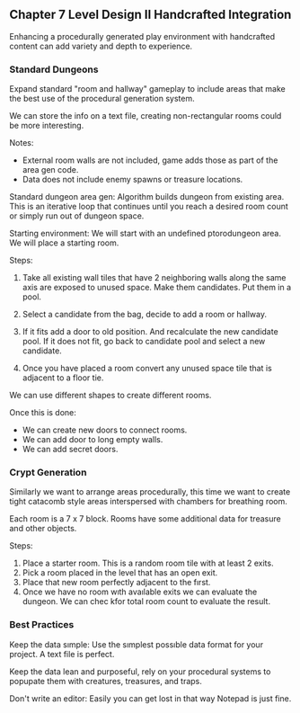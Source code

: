 ## Chapter 7 Level Design II Handcrafted Integration

Enhancing a procedurally generated play environment with handcrafted content can add variety and depth to experience.

### Standard Dungeons

Expand standard "room and hallway" gameplay to include areas that make the best use of the procedural generation system.

We can store the info on a text file, creating non-rectangular rooms could be more interesting.

Notes:

- External room walls are not included, game adds those as part of the area gen code.
- Data does not include enemy spawns or treasure locations.

Standard dungeon area gen: Algorithm builds dungeon from existing area. This is an iterative loop that continues until you reach a desired room count or simply run out of dungeon space.

Starting environment: We will start with an undefined ptorodungeon area. We will place a starting room.

Steps:

1. Take all existing wall tiles that have 2 neighboring walls along the same axis are exposed to unused space. Make them candidates. Put them in a pool.

2. Select a candidate from the bag, decide to add a room or hallway.

3. If it fits add a door to old position. And recalculate the new candidate pool. If it does not fit, go back to candidate pool and select a new candidate.

4. Once you have placed a room convert any unused space tile that is adjacent to a floor tie.

We can use different shapes to create different rooms.

Once this is done:

- We can create new doors to connect rooms.
- We can add door to long empty walls.
- We can add secret doors.

### Crypt Generation

Similarly we want to arrange areas procedurally, this time we want to create tight catacomb style areas interspersed with chambers for breathing room.

Each room is a 7 x 7 block. Rooms have some additional data for treasure and other objects.

Steps:

1. Place a starter room. This is a random room tile with at least 2 exits.
2. Pick a room placed in the level that has an open exit.
3. Place that new room perfectly adjacent to the fırst.
4. Once we have no room wıth avaılable exits we can evaluate the dungeon. We can chec kfor total room count to evaluate the result.

### Best Practices

Keep the data sımple: Use the sımplest possıble data format for your project. A text file is perfect.

Keep the data lean and purposeful, rely on your procedural systems to popupate them with creatures, treasures, and traps.

Don't write an editor: Easily you can get lost in that way Notepad is just fine.